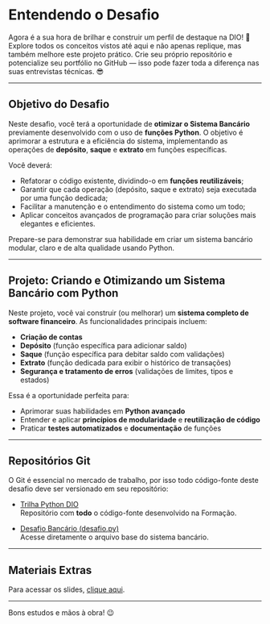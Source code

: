 # Entendendo o Desafio

Agora é a sua hora de brilhar e construir um perfil de destaque na DIO! 🌟  
Explore todos os conceitos vistos até aqui e não apenas replique, mas também melhore este projeto prático. Crie seu próprio repositório e potencialize seu portfólio no GitHub — isso pode fazer toda a diferença nas suas entrevistas técnicas. 😎

---

## Objetivo do Desafio

Neste desafio, você terá a oportunidade de **otimizar o Sistema Bancário** previamente desenvolvido com o uso de **funções Python**. O objetivo é aprimorar a estrutura e a eficiência do sistema, implementando as operações de **depósito**, **saque** e **extrato** em funções específicas.

Você deverá:

- Refatorar o código existente, dividindo-o em **funções reutilizáveis**;
- Garantir que cada operação (depósito, saque e extrato) seja executada por uma função dedicada;
- Facilitar a manutenção e o entendimento do sistema como um todo;
- Aplicar conceitos avançados de programação para criar soluções mais elegantes e eficientes.

Prepare-se para demonstrar sua habilidade em criar um sistema bancário modular, claro e de alta qualidade usando Python.

---

## Projeto: Criando e Otimizando um Sistema Bancário com Python

Neste projeto, você vai construir (ou melhorar) um **sistema completo de software financeiro**. As funcionalidades principais incluem:

- **Criação de contas**  
- **Depósito** (função específica para adicionar saldo)
- **Saque** (função específica para debitar saldo com validações)
- **Extrato** (função dedicada para exibir o histórico de transações)
- **Segurança e tratamento de erros** (validações de limites, tipos e estados)

Essa é a oportunidade perfeita para:

- Aprimorar suas habilidades em **Python avançado**  
- Entender e aplicar **princípios de modularidade** e **reutilização de código**  
- Praticar **testes automatizados** e **documentação** de funções

---

## Repositórios Git

O Git é essencial no mercado de trabalho, por isso todo código-fonte deste desafio deve ser versionado em seu repositório:

- [Trilha Python DIO](https://github.com/digitalinnovationone/trilha-python-dio)  
  Repositório com **todo** o código-fonte desenvolvido na Formação.

- [Desafio Bancário (desafio.py)](https://github.com/digitalinnovationone/trilha-python-dio/blob/main/00%20-%20Fundamentos/desafio.py)  
  Acesse diretamente o arquivo base do sistema bancário.

---

## Materiais Extras

Para acessar os slides, [clique aqui](URL_DOS_SLIDES).

---

Bons estudos e mãos à obra! 😉

